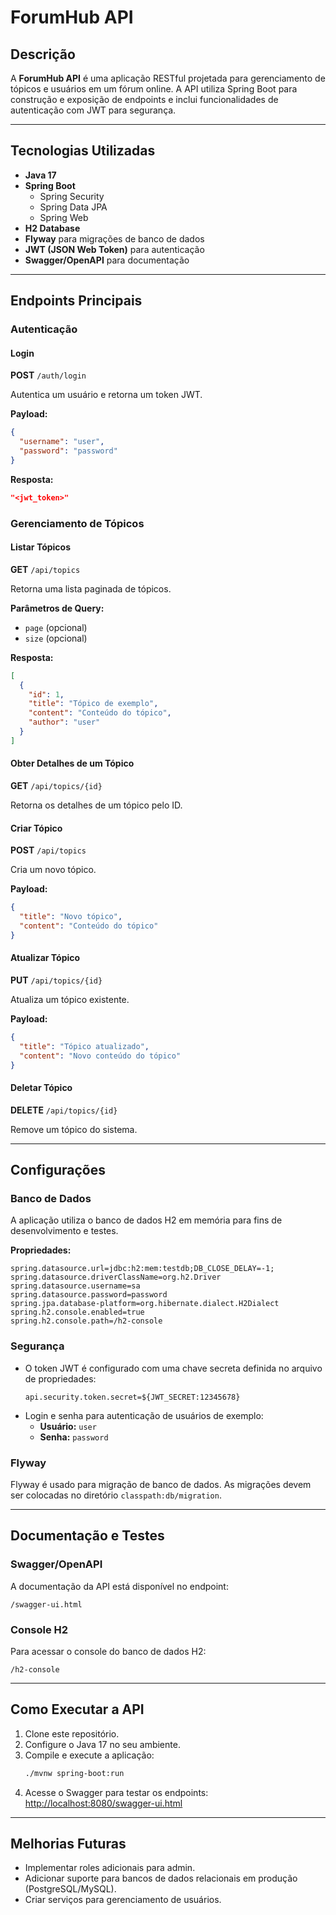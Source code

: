 # ForumHub API

## Descrição

A **ForumHub API** é uma aplicação RESTful projetada para gerenciamento de tópicos e usuários em um fórum online. A API utiliza Spring Boot para construção e exposição de endpoints e inclui funcionalidades de autenticação com JWT para segurança.

---

## Tecnologias Utilizadas

- **Java 17**
- **Spring Boot**
  - Spring Security
  - Spring Data JPA
  - Spring Web
- **H2 Database**
- **Flyway** para migrações de banco de dados
- **JWT (JSON Web Token)** para autenticação
- **Swagger/OpenAPI** para documentação

---

## Endpoints Principais

### Autenticação

#### Login
**POST** `/auth/login`

Autentica um usuário e retorna um token JWT.

**Payload:**
```json
{
  "username": "user",
  "password": "password"
}
```

**Resposta:**
```json
"<jwt_token>"
```

### Gerenciamento de Tópicos

#### Listar Tópicos
**GET** `/api/topics`

Retorna uma lista paginada de tópicos.

**Parâmetros de Query:**
- `page` (opcional)
- `size` (opcional)

**Resposta:**
```json
[
  {
    "id": 1,
    "title": "Tópico de exemplo",
    "content": "Conteúdo do tópico",
    "author": "user"
  }
]
```

#### Obter Detalhes de um Tópico
**GET** `/api/topics/{id}`

Retorna os detalhes de um tópico pelo ID.

#### Criar Tópico
**POST** `/api/topics`

Cria um novo tópico.

**Payload:**
```json
{
  "title": "Novo tópico",
  "content": "Conteúdo do tópico"
}
```

#### Atualizar Tópico
**PUT** `/api/topics/{id}`

Atualiza um tópico existente.

**Payload:**
```json
{
  "title": "Tópico atualizado",
  "content": "Novo conteúdo do tópico"
}
```

#### Deletar Tópico
**DELETE** `/api/topics/{id}`

Remove um tópico do sistema.

---

## Configurações

### Banco de Dados

A aplicação utiliza o banco de dados H2 em memória para fins de desenvolvimento e testes.

**Propriedades:**
```properties
spring.datasource.url=jdbc:h2:mem:testdb;DB_CLOSE_DELAY=-1;
spring.datasource.driverClassName=org.h2.Driver
spring.datasource.username=sa
spring.datasource.password=password
spring.jpa.database-platform=org.hibernate.dialect.H2Dialect
spring.h2.console.enabled=true
spring.h2.console.path=/h2-console
```

### Segurança

- O token JWT é configurado com uma chave secreta definida no arquivo de propriedades:
  ```properties
  api.security.token.secret=${JWT_SECRET:12345678}
  ```
- Login e senha para autenticação de usuários de exemplo:
  - **Usuário:** `user`
  - **Senha:** `password`

### Flyway

Flyway é usado para migração de banco de dados. As migrações devem ser colocadas no diretório `classpath:db/migration`.

---

## Documentação e Testes

### Swagger/OpenAPI
A documentação da API está disponível no endpoint:
```
/swagger-ui.html
```

### Console H2
Para acessar o console do banco de dados H2:
```
/h2-console
```

---

## Como Executar a API

1. Clone este repositório.
2. Configure o Java 17 no seu ambiente.
3. Compile e execute a aplicação:
   ```bash
   ./mvnw spring-boot:run
   ```
4. Acesse o Swagger para testar os endpoints:
   [http://localhost:8080/swagger-ui.html](http://localhost:8080/swagger-ui.html)

---

## Melhorias Futuras

- Implementar roles adicionais para admin.
- Adicionar suporte para bancos de dados relacionais em produção (PostgreSQL/MySQL).
- Criar serviços para gerenciamento de usuários.

